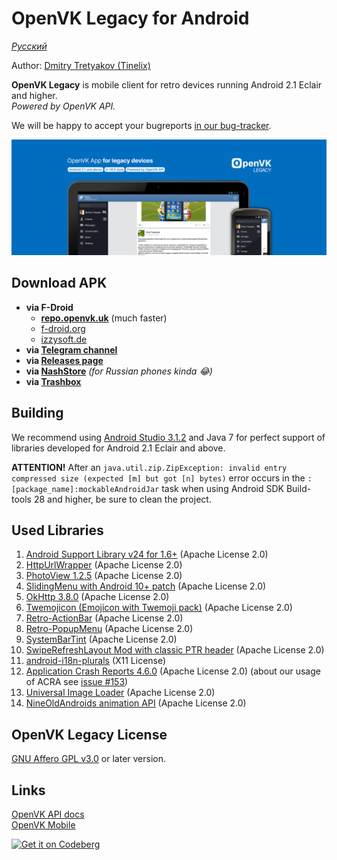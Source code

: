 # OpenVK Legacy for Android

_[Русский](README_RU.md)_

Author: [Dmitry Tretyakov (Tinelix)](https://github.com/tretdm)

**OpenVK Legacy** is mobile client for retro devices running Android 2.1 Eclair and higher.\
_Powered by OpenVK API._

We will be happy to accept your bugreports [in our bug-tracker](https://github.com/openvk/mobile-android-legacy/projects/1).

![featureGraphic](fastlane/metadata/android/en-US/images/featureGraphic.png)

## Download APK
* **via F-Droid**
  * **[repo.openvk.uk](https://repo.openvk.uk/repo/)** (much faster)
  * [f-droid.org](https://f-droid.org/packages/uk.openvk.android.legacy/)
  * [izzysoft.de](https://apt.izzysoft.de/fdroid/index/apk/uk.openvk.android.legacy)
* **via [Telegram channel](https://t.me/+nPLHBZqAsFlhYmIy)**
* **via [Releases page](https://github.com/openvk/mobile-android-legacy/releases/latest)**
* **via [NashStore](https://store.nashstore.ru/store/637cc36cfb3ed38835524503)** _(for Russian phones kinda 😂)_
* **via [Trashbox](https://trashbox.ru/topics/164477/openvk-legacy)**

## Building
We recommend using [Android Studio 3.1.2](https://developer.android.com/studio/archive) and Java 7 for perfect support of libraries developed for Android 2.1 Eclair and above.

**ATTENTION!** After an `java.util.zip.ZipException: invalid entry compressed size (expected [m] but got [n] bytes)` error occurs in the `:[package_name]:mockableAndroidJar` task when using Android SDK Build-tools 28 and higher, be sure to clean the project.

## Used Libraries
1. [Android Support Library v24 for 1.6+](https://developer.android.com/topic/libraries/support-library) (Apache License 2.0)
2. [HttpUrlWrapper](https://github.com/tinelix/httpurlwrapper) (Apache License 2.0)
3. [PhotoView 1.2.5](https://github.com/Baseflow/PhotoView/tree/v1.2.5) (Apache License 2.0)
4. [SlidingMenu with Android 10+ patch](https://github.com/tinelix/SlidingMenu) (Apache License 2.0)
5. [OkHttp 3.8.0](https://square.github.io/okhttp/) (Apache License 2.0)
6. [Twemojicon (Emojicon with Twemoji pack)](https://github.com/tinelix/twemojicon) (Apache License 2.0)
7. [Retro-ActionBar](https://github.com/tinelix/retro-actionbar) (Apache License 2.0)
8. [Retro-PopupMenu](https://github.com/tinelix/retro-popupmenu) (Apache License 2.0)
9. [SystemBarTint](https://github.com/jgilfelt/SystemBarTint) (Apache License 2.0)
10. [SwipeRefreshLayout Mod with classic PTR header](https://github.com/xyxyLiu/SwipeRefreshLayout) (Apache License 2.0)
11. [android-i18n-plurals](https://github.com/populov/android-i18n-plurals) (X11 License)
12. [Application Crash Reports 4.6.0](https://github.com/ACRA/acra/tree/acra-4.6.0) (Apache License 2.0) (about our usage of ACRA see [issue #153](https://github.com/openvk/mobile-android-legacy/issues/153))
13. [Universal Image Loader](https://github.com/nostra13/Android-Universal-Image-Loader/tree/v1.9.5) (Apache License 2.0)
14. [NineOldAndroids animation API](https://github.com/JakeWharton/NineOldAndroids) (Apache License 2.0)

## OpenVK Legacy License
[GNU Affero GPL v3.0](COPYING) or later version.

## Links
[OpenVK API docs](https://docs.openvk.su/openvk_engine/api/description/)\
[OpenVK Mobile](https://openvk.uk/app)

<a href="https://codeberg.org/OpenVK/mobile-android-legacy">
    <img alt="Get it on Codeberg" src="https://codeberg.org/Codeberg/GetItOnCodeberg/media/branch/main/get-it-on-blue-on-white.png" height="60">
</a>
